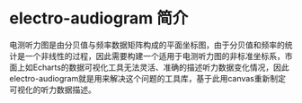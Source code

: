 # electro-audiogram 简介
电测听力图是由分贝值与频率数据矩阵构成的平面坐标图，由于分贝值和频率的统计是一个非线性的过程，因此需要构建一个适用于电测听力图的非标准坐标系，市面上如Echarts的数据可视化工具无法灵活、准确的描述听力数据变化情况，因此electro-audiogram就是用来解决这个问题的工具库，基于此用canvas重新制定可视化的听力数据描述。